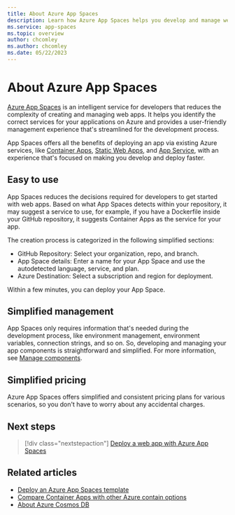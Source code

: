 ```yaml
---
title: About Azure App Spaces
description: Learn how Azure App Spaces helps you develop and manage web applications with less complexity.
ms.service: app-spaces
ms.topic: overview
author: chcomley
ms.author: chcomley
ms.date: 05/22/2023
---
```


# About Azure App Spaces

[Azure App Spaces](https://go.microsoft.com/fwlink/?linkid=2234200) is an intelligent service for developers that reduces the complexity of creating and managing web apps. It helps you identify the correct services for your applications on Azure and provides a user-friendly management experience that's streamlined for the development process. 

App Spaces offers all the benefits of deploying an app via existing Azure services, like [Container Apps](../container-apps/overview.md), [Static Web Apps](../static-web-apps/overview.md), and [App Service](../app-service/overview.md), with an experience that's focused on making you develop and deploy faster.
## Easy to use

App Spaces reduces the decisions required for developers to get started with web apps. Based on what App Spaces detects within your repository, it may suggest a service to use, for example, if you have a Dockerfile inside your GitHub repository, it suggests Container Apps as the service for your app.

The creation process is categorized in the following simplified sections:
- GitHub Repository: Select your organization, repo, and branch.
- App Space details: Enter a name for your App Space and use the autodetected language, service, and plan.
- Azure Destination: Select a subscription and region for deployment.

Within a few minutes, you can deploy your App Space.

## Simplified management

App Spaces only requires information that's needed during the development process, like environment management, environment variables, connection strings, and so on. So, developing and managing your app components is straightforward and simplified. For more information, see [Manage components](quickstart-deploy-web-app.md#manage-components).

## Simplified pricing

 Azure App Spaces offers simplified and consistent pricing plans for various scenarios, so you don't have to worry about any accidental charges.
## Next steps

> [!div class="nextstepaction"]
> [Deploy a web app with Azure App Spaces](quickstart-deploy-web-app.md)

## Related articles

- [Deploy an Azure App Spaces template](deploy-app-spaces-template.md)
- [Compare Container Apps with other Azure contain options](../container-apps/compare-options.md)
- [About Azure Cosmos DB](../cosmos-db/introduction.md)
